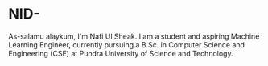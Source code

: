 # NID-
As-salamu alaykum, I'm Nafi Ul Sheak. I am a student and aspiring Machine Learning Engineer, currently pursuing a B.Sc. in Computer Science and Engineering (CSE) at Pundra University of Science and Technology.
